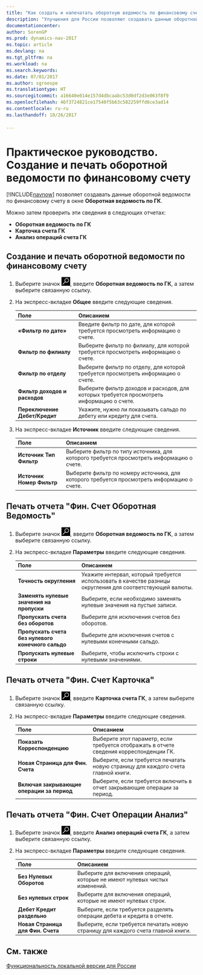 ```yaml
---
title: "Как создать и напечатать оборотную ведомость по финансовому счету"
description: "Улучшения для России позволяют создавать данные оборотной ведомости по финансовому счету в окне **Оборотная ведомость по ГК**."
documentationcenter: 
author: SorenGP
ms.prod: dynamics-nav-2017
ms.topic: article
ms.devlang: na
ms.tgt_pltfrm: na
ms.workload: na
ms.search.keywords: 
ms.date: 07/01/2017
ms.author: sgroespe
ms.translationtype: HT
ms.sourcegitcommit: a16640e014e157d4dbcaabc53d0df2d3e063f8f9
ms.openlocfilehash: 46f3724821ce17540f5b63c582259ffd6ce3ad14
ms.contentlocale: ru-ru
ms.lasthandoff: 10/26/2017

---
```

# <a name="how-to-create-and-print-general-ledger-account-turnover"></a>Практическое руководство. Создание и печать оборотной ведомости по финансовому счету
[!INCLUDE[navnow](../../includes/navnow_md.md)] позволяет создавать данные оборотной ведомости по финансовому счету в окне **Оборотная ведомость по ГК**.  

 Можно затем проверить эти сведения в следующих отчетах:  

- **Оборотная ведомость по ГК**  
- **Карточка счета ГК**  
- **Анализ операций счета ГК**  

## <a name="to-create-a-general-ledger-account-turnover-entry"></a>Создание и печать оборотной ведомости по финансовому счету  

1.  Выберите значок ![Поиск страницы или отчета](../../media/ui-search/search_small.png "Значок поиска страницы или отчета"), введите **Оборотная ведомость по ГК**, а затем выберите связанную ссылку.  
2.  На экспресс-вкладке **Общее** введите следующие сведения.  

    |Поле|Описанием|  
    |---------------------------------|---------------------------------------|  
    |**«Фильтр по дате»**|Введите фильтр по дате, для которой требуется просмотреть информацию о счете.|  
    |**Фильтр по филиалу**|Выберите фильтр по филиалу, для которой требуется просмотреть информацию о счете.|  
    |**Фильтр по отделу**|Выберите фильтр по отделу, для которой требуется просмотреть информацию о счете.|  
    |**Фильтр доходов и расходов**|Выберите фильтр доходов и расходов, для которых требуется просмотреть информацию о счете.|  
    |**Переключение Дебет/Кредит**|Укажите, нужно ли показывать сальдо по дебету или кредиту для счета.|  

3. На экспресс-вкладке **Источник** введите следующие сведения.  

    |Поле|Описанием|  
    |---------------------------------|---------------------------------------|  
    |**Источник Тип Фильтр**|Выберите фильтр по типу источника, для которого требуется просмотреть информацию о счете.|  
    |**Источник Номер Фильтр**|Выберите фильтр по номеру источника, для которого требуется просмотреть информацию о счете.|  

## <a name="to-print-the-general-ledger-account-turnover-report"></a>Печать отчета "Фин. Счет Оборотная Ведомость"  

1.  Выберите значок ![Поиск страницы или отчета](../../media/ui-search/search_small.png "Значок поиска страницы или отчета"), введите **Оборотная ведомость по ГК**, а затем выберите связанную ссылку.  
2.  На экспресс-вкладке **Параметры** введите следующие сведения.  

    |Поле|Описанием|  
    |---------------------------------|---------------------------------------|  
    |**Точность округления**|Укажите интервал, который требуется использовать в качестве разницы округления для соответствующей валюты.|  
    |**Заменять нулевые значения на пропуски**|Выберите, если необходимо заменять нулевые значения на пустые записи.|  
    |**Пропускать счета без оборотов**|Выберите для исключения счетов без оборотов.|  
    |**Пропускать счета без нулевого конечного сальдо**|Выберите для исключения счетов с нулевыми конечными сальдо.|  
    |**Пропускать нулевые строки**|Выберите, чтобы исключить строки с нулевыми значениями.|  

## <a name="to-print-the-general-ledger-account-card-report"></a>Печать отчета "Фин. Счет Карточка"  

1.  Выберите значок ![Поиск страницы или отчета](../../media/ui-search/search_small.png "Значок поиска страницы или отчета"), введите **Карточка счета ГК**, а затем выберите связанную ссылку.  
2.  На экспресс-вкладке **Параметры** введите следующие сведения.  

    |Поле|Описанием|  
    |---------------------------------|---------------------------------------|  
    |**Показать Корреспонденцию**|Выберите этот параметр, если требуется отображать в отчете сведения корреспонденции ГК.|  
    |**Новая Страница для Фин. Счета**|Выберите, если требуется печатать новую страницу для каждого счета главной книги.|  
    |**Включая закрывающие операции за период**|Выберите, если требуется включить в отчет закрывающие операции за период.|  

## <a name="to-print-the-general-ledger-account-entries-analysis-report"></a>Печать отчета "Фин. Счет Операции Анализ"  

1.  Выберите значок ![Поиск страницы или отчета](../../media/ui-search/search_small.png "Значок поиска страницы или отчета"), введите **Анализ операций счета ГК**, а затем выберите связанную ссылку.  
2.  На экспресс-вкладке **Параметры** введите следующие сведения.  

    |Поле|Описанием|  
    |---------------------------------|---------------------------------------|  
    |**Без Нулевых Оборотов**|Выберите для включения операций, которые не имеют нулевых чистых изменений.|  
    |**Без нулевых строк**|Выберите для включения операций, которые не имеют нулевых строк.|  
    |**Дебет Кредит раздельно**|Выберите, если требуется разделять операции дебета и кредита в отчете.|  
    |**Новая Страница для Фин. Счета**|Выберите, если требуется печатать новую страницу для каждого счета главной книги.|  

## <a name="see-also"></a>См. также  
[Функциональность локальной версии для России](russia-local-functionality.md)

